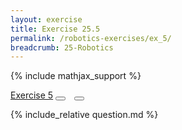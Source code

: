 ```yaml
---
layout: exercise
title: Exercise 25.5
permalink: /robotics-exercises/ex_5/
breadcrumb: 25-Robotics
---
```


{% include mathjax_support %}

<div class="card">
<div class="card-header p-2">
<a href='#' class="p-2">Exercise 5</a>
<button type="button" class="btn btn-dark float-right" title="Solve this Exercise" onclick="solve('ex24.5');" href="#"><i id="ex24.5" class="fas fa-pen" style="color:white"></i></button>
<a class="edit_question" href="#"><button type="button" class="btn btn-dark float-right" title="Edit this Question"  style="margin-left:10px; margin-right:10px;" onclick="edit('ex24.5');" href="#"><i id="ex24.5" class="far fa-edit" style="color:white"></i></button></a>
</div>
<div class="card-body">
<p class="card-text">{% include_relative question.md %}</p>
</div>
</div>
<br>
